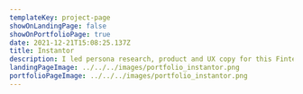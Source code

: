 ```yaml
---
templateKey: project-page
showOnLandingPage: false
showOnPortfolioPage: true
date: 2021-12-21T15:08:25.137Z
title: Instantor
description: I led persona research, product and UX copy for this Fintech.
landingPageImage: ../../../images/portfolio_instantor.png
portfolioPageImage: ../../../images/portfolio_instantor.png
---
```

